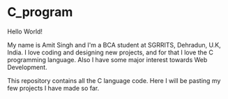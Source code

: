 # C_program
Hello World!

My name is Amit Singh and I'm a BCA student at SGRRITS, Dehradun, U.K, India. I love coding and designing new projects, and for that I love the C programming language. Also I have some major interest towards Web Development.

This repository contains all the C language code. Here I will be pasting my few projects I have made so far.
